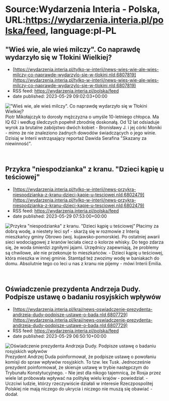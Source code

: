 # Source:Wydarzenia Interia - Polska, URL:https://wydarzenia.interia.pl/polska/feed, language:pl-PL

## "Wieś wie, ale wieś milczy". Co naprawdę wydarzyło się w Tłokini Wielkiej?
 - [https://wydarzenia.interia.pl/tylko-w-interii/news-wies-wie-ale-wies-milczy-co-naprawde-wydarzylo-sie-w-tlokini,nId,6807819](https://wydarzenia.interia.pl/tylko-w-interii/news-wies-wie-ale-wies-milczy-co-naprawde-wydarzylo-sie-w-tlokini,nId,6807819)
 - RSS feed: https://wydarzenia.interia.pl/polska/feed
 - date published: 2023-05-29 09:02:03+00:00

<p><a href="https://wydarzenia.interia.pl/tylko-w-interii/news-wies-wie-ale-wies-milczy-co-naprawde-wydarzylo-sie-w-tlokini,nId,6807819"><img align="left" alt="&quot;Wieś wie, ale wieś milczy&quot;. Co naprawdę wydarzyło się w Tłokini Wielkiej?" src="https://i.iplsc.com/wies-wie-ale-wies-milczy-co-naprawde-wydarzylo-sie-w-tlokini/000H7MY6R7P124H3-C321.jpg" /></a>Piotr Mikołajczyk to dorosły mężczyzna o umyśle 10-letniego chłopca. Ma IQ 62 i według śledczych popełnił zbrodnię doskonałą. Od 12 lat odsiaduje wyrok za brutalne zabójstwo dwóch kobiet - Bronisławy J. i jej córki Moniki - mimo że nie znaleziono żadnych dowodów świadczących o jego winie. Dzisiaj w Interii wstrząsający reportaż Dawida Serafina &quot;Skazany za niewinność&quot;. </p><br clear="all" />

## Przykra "niespodzianka" z kranu. "Dzieci kąpię u teściowej"
 - [https://wydarzenia.interia.pl/tylko-w-interii/news-przykra-niespodzianka-z-kranu-dzieci-kapie-u-tesciowej,nId,6802479](https://wydarzenia.interia.pl/tylko-w-interii/news-przykra-niespodzianka-z-kranu-dzieci-kapie-u-tesciowej,nId,6802479)
 - RSS feed: https://wydarzenia.interia.pl/polska/feed
 - date published: 2023-05-29 07:53:00+00:00

<p><a href="https://wydarzenia.interia.pl/tylko-w-interii/news-przykra-niespodzianka-z-kranu-dzieci-kapie-u-tesciowej,nId,6802479"><img align="left" alt="Przykra &quot;niespodzianka&quot; z kranu. &quot;Dzieci kąpię u teściowej&quot;" src="https://i.iplsc.com/przykra-niespodzianka-z-kranu-dzieci-kapie-u-tesciowej/000H79Y99BVFH58S-C321.jpg" /></a>Płacimy za dobrą wodę, a niestety leci syf - skarżą się w rozmowie z Interią mieszkańcy gminy Obrowo (woj. kujawsko-pomorskie). Po ostatniej awarii sieci wodociągowej z kranów leciała ciecz o kolorze whisky. Do tego zdarza się, że woda śmierdzi zgniłymi jajami. Urzędnicy zapewniają, że problemy są chwilowe, ale nie przekonuje to mieszkańców. - Dzieci kąpię u teściowej, która mieszka w innej gminie. Stamtąd też zwozimy wodę w baniakach do domu. Absolutnie tego co leci u nas z kranu nie pijemy - mówi Interii Emilia.</p><br clear="all" />

## Oświadczenie prezydenta Andrzeja Dudy. Podpisze ustawę o badaniu rosyjskich wpływów
 - [https://wydarzenia.interia.pl/kraj/news-oswiadczenie-prezydenta-andrzeja-dudy-podpisze-ustawe-o-bada,nId,6807729](https://wydarzenia.interia.pl/kraj/news-oswiadczenie-prezydenta-andrzeja-dudy-podpisze-ustawe-o-bada,nId,6807729)
 - RSS feed: https://wydarzenia.interia.pl/polska/feed
 - date published: 2023-05-29 06:50:10+00:00

<p><a href="https://wydarzenia.interia.pl/kraj/news-oswiadczenie-prezydenta-andrzeja-dudy-podpisze-ustawe-o-bada,nId,6807729"><img align="left" alt="Oświadczenie prezydenta Andrzeja Dudy. Podpisze ustawę o badaniu rosyjskich wpływów" src="https://i.iplsc.com/oswiadczenie-prezydenta-andrzeja-dudy-podpisze-ustawe-o-bada/000H7MCH53WE94RL-C321.jpg" /></a>Prezydent Andrzej Duda poinformował, że podpisze ustawę o powołaniu komisji do spraw wpływów rosyjskich. To tzw. lex Tusk. Jednocześnie prezydent poinformował, że skieruje ustawę w trybie następczym do Trybunału Konstytucyjnego.  - Nie jest dla nikogo tajemnicą, że Rosja przez wiele lat próbowała wpływać na politykę wielu krajów - powiedział. - Uczciwi ludzie, którzy rzeczywiście działali w interesie Rzeczpospolitej Polskiej nie mają niczego do ukrycia i niczego nie muszą się obawiać - dodał.</p><br clear="all" />


